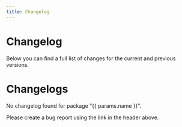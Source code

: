 ```yaml
---
title: Changelog
---
```


<script lang="ts" setup>
import { useData } from "vitepress";

const { params } = useData();
</script>

# Changelog

Below you can find a full list of changes for the current and previous versions.

<div v-if="params.name === 'figma-utils'">

<!--@include: @/../../../packages/figma-utils/CHANGELOG.md-->

</div>

<div v-else-if="params.name === 'headless'">

<!--@include: @/../../../packages/headless/CHANGELOG.md-->

</div>

<div v-else-if="params.name === 'sit-onyx'">

<!--@include: @/../../../packages/sit-onyx/CHANGELOG.md-->

</div>

<div v-else-if="params.name === 'storybook-utils'">

<!--@include: @/../../../packages/storybook-utils/CHANGELOG.md-->

</div>

<div v-else-if="params.name === 'vitepress-theme'">

<!--@include: @/../../../packages/vitepress-theme/CHANGELOG.md-->

</div>

<div v-else-if="params.name === 'icons'">

<!--@include: @/../../../packages/icons/CHANGELOG.md-->

</div>

<div v-else-if="params.name === 'chartjs-plugin'">

<!--@include: @/../../../packages/chartjs-plugin/CHANGELOG.md-->

</div>

<div v-else-if="params.name === 'nuxt'">

<!--@include: @/../../../packages/nuxt/CHANGELOG.md-->

</div>

<div v-else-if="params.name === 'playwright-utils'">

<!--@include: @/../../../packages/playwright-utils/CHANGELOG.md-->

</div>

<div v-else-if="params.name === 'nuxt-docs'">

<!--@include: @/../../../packages/nuxt-docs/CHANGELOG.md-->

</div>

<div v-else-if="params.name === 'flags'">

<!--@include: @/../../../packages/flags/CHANGELOG.md-->

</div>

<div v-else-if="params.name === 'github-metrics'">

<!--@include: @/../../../packages/github-metrics/CHANGELOG.md-->

</div>

<div v-else>
  <h1>Changelogs</h1>
  <p>No changelog found for package "{{ params.name }}".</p>
  <p>Please create a bug report using the link in the header above.</p>
</div>
